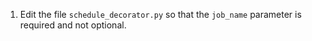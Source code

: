 1. Edit the file `schedule_decorator.py` so that the `job_name` parameter is required and not optional.
